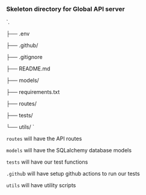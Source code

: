 ### Skeleton directory for Global API server
`.

├── .env

├── .github/

├── .gitignore

├── README.md

├── models/

├── requirements.txt

├── routes/

├── tests/

└── utils/
`

`routes` will have the API routes

`models` will have the SQLalchemy database models

`tests` will have our test functions

`.githu`b will have setup github actions to run our tests

`utils` will have utility scripts
